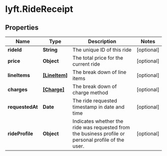 # lyft.RideReceipt

## Properties
Name | Type | Description | Notes
------------ | ------------- | ------------- | -------------
**rideId** | **String** | The unique ID of this ride | [optional] 
**price** | **Object** | The total price for the current ride | [optional] 
**lineItems** | [**[LineItem]**](LineItem.md) | The break down of line items | [optional] 
**charges** | [**[Charge]**](Charge.md) | The break down of charge method | [optional] 
**requestedAt** | **Date** | The ride requested timestamp in date and time | [optional] 
**rideProfile** | **Object** | Indicates whether the ride was requested from the business profile or personal profile of the user.  | [optional] 


